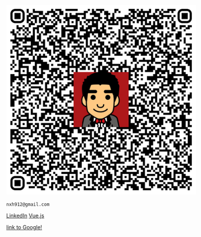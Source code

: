 <!-- # Ho, Ngai Lam -->

![my QR Code](src/assets/logo.png)

`` nxh912@gmail.com ``

[LinkedIn](https://www.linkedin.com/in/nxh912/ "Linkedin")
[Vue.js](https://nxh912.github.io/vuelta/basix-admin/index.html "Vue.Js")



[link to Google!](http://google.com)

